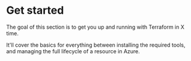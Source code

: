 # Get started

The goal of this section is to get you up and running with Terraform in X time.

It'll cover the basics for everything between installing the required tools, and managing the full lifecycle of a resource in Azure.
